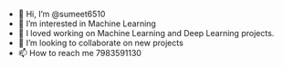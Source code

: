 - 👋 Hi, I’m @sumeet6510
- 👀 I’m interested in Machine Learning
- 🌱 I loved working on Machine Learning and Deep Learning projects.
- 💞️ I’m looking to collaborate on new projects
- 📫 How to reach me 7983591130

<!---
sumeet6510/sumeet6510 is a ✨ special ✨ repository because its `README.md` (this file) appears on your GitHub profile.
You can click the Preview link to take a look at your changes.
--->
